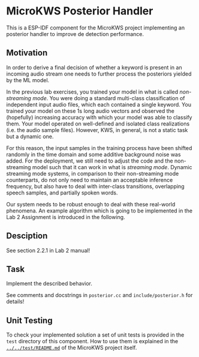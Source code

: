 # MicroKWS Posterior Handler

This is a ESP-IDF component for the MicroKWS project implementing an posterior handler to improve de detection performance.

## Motivation

In order to derive a final decision of whether a keyword is present in an incoming audio stream one needs to further process the posteriors yielded by the ML model.

In the previous lab exercises, you trained your model in what is called *non-streaming mode*. You were doing a standard multi-class classification of independent input audio files, which each contained a single keyword. You trained your model on these 1s long audio vectors and observed the (hopefully) increasing accuracy with which your model was able to classify them. Your model operated on well-defined and isolated class realizations (i.e. the audio sample files). However, KWS, in general, is not a static task but a dynamic one.

For this reason, the input samples in the training process have been shifted randomly in the time domain and some additive background noise was added. For the deployment, we still need to adjust the code and the non-streaming model such that it can work in what is *streaming mode*. Dynamic streaming mode systems, in comparison to their non-streaming mode counterparts, do not only need to maintain an acceptable inference frequency, but also have to deal with inter-class transitions, overlapping speech samples, and partially spoken words.

Our system needs to be robust enough to deal with these real-world phenomena. An example algorithm which is going to be implemented in the Lab 2 Assignment is introduced in the following.

## Desciption
See section 2.2.1 in Lab 2 manual!

## Task

Implement the described behavior.

See comments and docstrings in `posterior.cc` and `include/posterior.h` for details!

## Unit Testing

To check your implemented solution a set of unit tests is provided in the `test` directory of this component. How to use them is explained in the [`../../test/README.md`](../../test/README.md) of the MicroKWS project itself.
